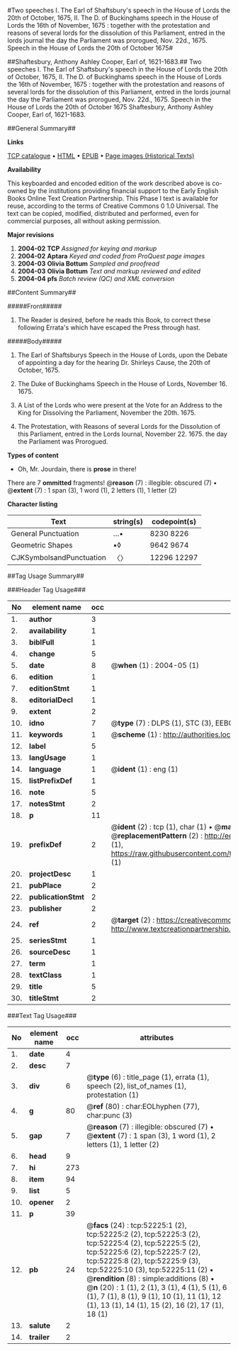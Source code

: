 #Two speeches I. The Earl of Shaftsbury's speech in the House of Lords the 20th of October, 1675,  II. The D. of Buckinghams speech in the House of Lords the 16th of November, 1675 : together with the protestation and reasons of several lords for the dissolution of this Parliament, entred in the lords journal the day the Parliament was prorogued, Nov. 22d., 1675. Speech in the House of Lords the 20th of October 1675#

##Shaftesbury, Anthony Ashley Cooper, Earl of, 1621-1683.##
Two speeches I. The Earl of Shaftsbury's speech in the House of Lords the 20th of October, 1675,  II. The D. of Buckinghams speech in the House of Lords the 16th of November, 1675 : together with the protestation and reasons of several lords for the dissolution of this Parliament, entred in the lords journal the day the Parliament was prorogued, Nov. 22d., 1675.
Speech in the House of Lords the 20th of October 1675
Shaftesbury, Anthony Ashley Cooper, Earl of, 1621-1683.

##General Summary##

**Links**

[TCP catalogue](http://www.ota.ox.ac.uk/tcp/)  • 
[HTML](http://tei.it.ox.ac.uk/tcp/Texts-HTML/free/A59/A59485.html)  • 
[EPUB](http://tei.it.ox.ac.uk/tcp/Texts-EPUB/free/A59/A59485.epub) • 
[Page images (Historical Texts)](https://data.historicaltexts.jisc.ac.uk/view?pubId=eebo-12001478e&pageId=eebo-12001478e-52225-1)

**Availability**

This keyboarded and encoded edition of the
	       work described above is co-owned by the institutions
	       providing financial support to the Early English Books
	       Online Text Creation Partnership. This Phase I text is
	       available for reuse, according to the terms of Creative
	       Commons 0 1.0 Universal. The text can be copied,
	       modified, distributed and performed, even for
	       commercial purposes, all without asking permission.

**Major revisions**

1. __2004-02__ __TCP__ *Assigned for keying and markup*
1. __2004-02__ __Aptara__ *Keyed and coded from ProQuest page images*
1. __2004-03__ __Olivia Bottum__ *Sampled and proofread*
1. __2004-03__ __Olivia Bottum__ *Text and markup reviewed and edited*
1. __2004-04__ __pfs__ *Batch review (QC) and XML conversion*

##Content Summary##

#####Front#####

1. The Reader is desired, before he reads this Book, to correct these
following Errata's which have escaped the Press through hast.

#####Body#####

1. The Earl of Shaftsburys Speech in the House
of Lords, upon the Debate of appointing a
day for the hearing Dr. Shirleys Cause,
the 20th of October, 1675.

1. The Duke of Buckinghams Speech in the
House of Lords, November 16. 1675.

1. A List of the Lords who were
present at the Vote for an Address
to the King for Dissolving
the Parliament, November the
20th. 1675.

1. The Protestation, with Reasons of several Lords for the
Dissolution of this Parliament, entred in the Lords
Iournal, November 22. 1675. the day the Parliament
was Prorogued.

**Types of content**

  * Oh, Mr. Jourdain, there is **prose** in there!

There are 7 **ommitted** fragments! 
 @__reason__ (7) : illegible: obscured (7)  •  @__extent__ (7) : 1 span (3), 1 word (1), 2 letters (1), 1 letter (2)

**Character listing**


|Text|string(s)|codepoint(s)|
|---|---|---|
|General Punctuation|…•|8230 8226|
|Geometric Shapes|▪◊|9642 9674|
|CJKSymbolsandPunctuation|〈〉|12296 12297|

##Tag Usage Summary##

###Header Tag Usage###

|No|element name|occ|attributes|
|---|---|---|---|
|1.|__author__|3||
|2.|__availability__|1||
|3.|__biblFull__|1||
|4.|__change__|5||
|5.|__date__|8| @__when__ (1) : 2004-05 (1)|
|6.|__edition__|1||
|7.|__editionStmt__|1||
|8.|__editorialDecl__|1||
|9.|__extent__|2||
|10.|__idno__|7| @__type__ (7) : DLPS (1), STC (3), EEBO-CITATION (1), OCLC (1), VID (1)|
|11.|__keywords__|1| @__scheme__ (1) : http://authorities.loc.gov/ (1)|
|12.|__label__|5||
|13.|__langUsage__|1||
|14.|__language__|1| @__ident__ (1) : eng (1)|
|15.|__listPrefixDef__|1||
|16.|__note__|5||
|17.|__notesStmt__|2||
|18.|__p__|11||
|19.|__prefixDef__|2| @__ident__ (2) : tcp (1), char (1)  •  @__matchPattern__ (2) : ([0-9\-]+):([0-9IVX]+) (1), (.+) (1)  •  @__replacementPattern__ (2) : http://eebo.chadwyck.com/downloadtiff?vid=$1&page=$2 (1), https://raw.githubusercontent.com/textcreationpartnership/Texts/master/tcpchars.xml#$1 (1)|
|20.|__projectDesc__|1||
|21.|__pubPlace__|2||
|22.|__publicationStmt__|2||
|23.|__publisher__|2||
|24.|__ref__|2| @__target__ (2) : https://creativecommons.org/publicdomain/zero/1.0/ (1), http://www.textcreationpartnership.org/docs/. (1)|
|25.|__seriesStmt__|1||
|26.|__sourceDesc__|1||
|27.|__term__|1||
|28.|__textClass__|1||
|29.|__title__|5||
|30.|__titleStmt__|2||


###Text Tag Usage###

|No|element name|occ|attributes|
|---|---|---|---|
|1.|__date__|4||
|2.|__desc__|7||
|3.|__div__|6| @__type__ (6) : title_page (1), errata (1), speech (2), list_of_names (1), protestation (1)|
|4.|__g__|80| @__ref__ (80) : char:EOLhyphen (77), char:punc (3)|
|5.|__gap__|7| @__reason__ (7) : illegible: obscured (7)  •  @__extent__ (7) : 1 span (3), 1 word (1), 2 letters (1), 1 letter (2)|
|6.|__head__|9||
|7.|__hi__|273||
|8.|__item__|94||
|9.|__list__|5||
|10.|__opener__|2||
|11.|__p__|39||
|12.|__pb__|24| @__facs__ (24) : tcp:52225:1 (2), tcp:52225:2 (2), tcp:52225:3 (2), tcp:52225:4 (2), tcp:52225:5 (2), tcp:52225:6 (2), tcp:52225:7 (2), tcp:52225:8 (2), tcp:52225:9 (3), tcp:52225:10 (3), tcp:52225:11 (2)  •  @__rendition__ (8) : simple:additions (8)  •  @__n__ (20) : 1 (1), 2 (1), 3 (1), 4 (1), 5 (1), 6 (1), 7 (1), 8 (1), 9 (1), 10 (1), 11 (1), 12 (1), 13 (1), 14 (1), 15 (2), 16 (2), 17 (1), 18 (1)|
|13.|__salute__|2||
|14.|__trailer__|2||
